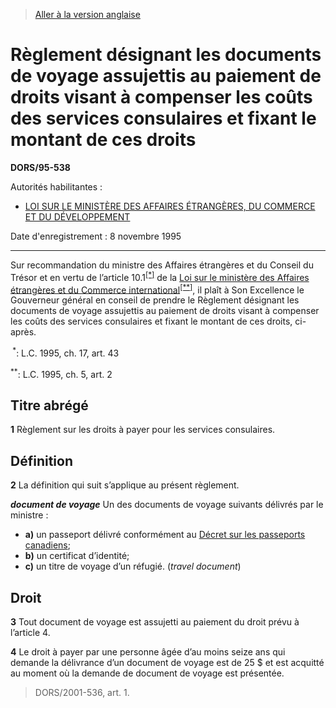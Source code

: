 > [Aller à la version anglaise](/en/Regulations/Statutory%20Orders%20and%20Regulations/95/538.md)

# Règlement désignant les documents de voyage assujettis au paiement de droits visant à compenser les coûts des services consulaires et fixant le montant de ces droits

**DORS/95-538**

Autorités habilitantes : 
- [LOI SUR LE MINISTÈRE DES AFFAIRES ÉTRANGÈRES, DU COMMERCE ET DU DÉVELOPPEMENT](/fr/Lois/Lois%20du%20Canada/2013/ch.%2033,%20art.%20174.md)

Date d'enregistrement : 8 novembre 1995

----------

Sur recommandation du ministre des Affaires étrangères et du Conseil du Trésor et en vertu de l’article 10.1<sup><a href='#footnotea_f'>[*]</a></sup> de la [Loi sur le ministère des Affaires étrangères et du Commerce international](/fr/Lois/Lois%20révisées%20du%20Canada/E/E-22.md)<sup><a href='#footnoteb_f'>[**]</a></sup>, il plaît à Son Excellence le Gouverneur général en conseil de prendre le Règlement désignant les documents de voyage assujettis au paiement de droits visant à compenser les coûts des services consulaires et fixant le montant de ces droits, ci-après.

<a name='footnotea_f'><sup> *</sup></a>: L.C. 1995, ch. 17, art. 43<br />

<a name='footnoteb_f'><sup>**</sup></a>: L.C. 1995, ch. 5, art. 2<br />




## Titre abrégé


**1** Règlement sur les droits à payer pour les services consulaires.




## Définition


**2** La définition qui suit s’applique au présent règlement.

***document de voyage*** Un des documents de voyage suivants délivrés par le ministre :
- **a)** un passeport délivré conformément au [Décret sur les passeports canadiens](/fr/Règlements/Textes%20réglementaires/81/86.md);
- **b)** un certificat d’identité;
- **c)** un titre de voyage d’un réfugié. (*travel document*)




## Droit


**3** Tout document de voyage est assujetti au paiement du droit prévu à l’article 4.



**4** Le droit à payer par une personne âgée d’au moins seize ans qui demande la délivrance d’un document de voyage est de 25 $ et est acquitté au moment où la demande de document de voyage est présentée.
> DORS/2001-536, art. 1.




